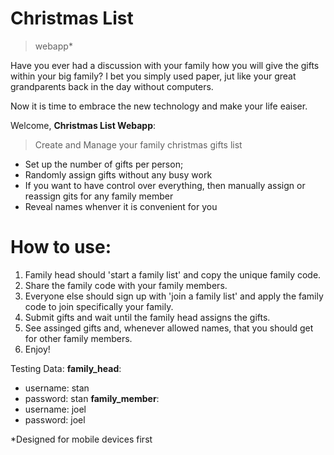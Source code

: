 # Christmas List 
> webapp*

Have you ever had a discussion with your family how you will give the gifts within your big family? I bet you simply used paper, jut like your great grandparents back in the day without computers. 

Now it is time to embrace the new technology and make your life eaiser.

Welcome, **Christmas List Webapp**:

> Create and Manage your family christmas gifts list

- Set up the number of gifts per person;
- Randomly assign gifts without any busy work
- If you want to have control over everything, then manually assign or reassign gits for any family member
- Reveal names whenver it is convenient for you

# How to use:

1. Family head should 'start a family list' and copy the unique family code.
2. Share the family code with your family members.
3. Everyone else should sign up with 'join a family list' and apply the family code to join specifically your family.
4. Submit gifts and wait until the family head assigns the gifts.
5. See assinged gifts and, whenever allowed names, that you should get for other family members.
6. Enjoy!

 
Testing Data:
**family_head**:
 - username: stan
 - password: stan
**family_member**:
 - username: joel
 - password: joel




*Designed for mobile devices first
